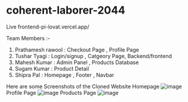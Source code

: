 # coherent-laborer-2044

Live 
frontend-pi-lovat.vercel.app/

Team Members :-
1. Prathamesh rawool : Checkout Page , Profile Page
2. Tushar Tyagi : Login/signup , Catgeory Page, Backend/frontend
3. Mahesh Kumar : Admin Panel , Products Database
4. Sugam Kumar : Product Detail 
5. Shipra Pal : Homepage , Footer , Navbar



Here are some Screenshots of the Cloned Website
Homepage
![image](https://user-images.githubusercontent.com/50316091/201520851-e95299a0-c828-4bd2-9001-51e69ebdd9ee.png)
Profile Page
![image](https://user-images.githubusercontent.com/50316091/201757785-81f40877-6e56-492e-8a13-59d62f8e6c58.png)
Products Page
![image](https://user-images.githubusercontent.com/50316091/201758115-aba4f0f1-3674-42c2-ba96-acbb217656fc.png)

